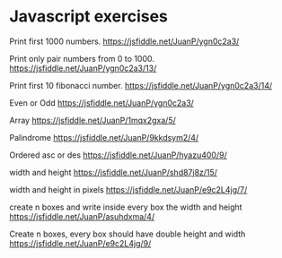 # Javascript exercises
Print first 1000 numbers.
https://jsfiddle.net/JuanP/ygn0c2a3/

Print only pair numbers from 0 to 1000.
https://jsfiddle.net/JuanP/ygn0c2a3/13/

Print first 10 fibonacci number.
https://jsfiddle.net/JuanP/ygn0c2a3/14/

Even or Odd
https://jsfiddle.net/JuanP/ygn0c2a3/

Array
https://jsfiddle.net/JuanP/1mqx2gxa/5/

Palindrome
https://jsfiddle.net/JuanP/9kkdsym2/4/

Ordered asc or des
https://jsfiddle.net/JuanP/hyazu400/9/

width and height
https://jsfiddle.net/JuanP/shd87j8z/15/

width and height in pixels
https://jsfiddle.net/JuanP/e9c2L4jg/7/

create n boxes and write inside every box the width and height
https://jsfiddle.net/JuanP/asuhdxma/4/

Create n boxes, every box should have double height and width
https://jsfiddle.net/JuanP/e9c2L4jg/9/
